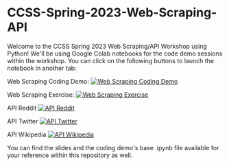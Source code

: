 # CCSS-Spring-2023-Web-Scraping-API
Welcome to the CCSS Spring 2023 Web Scraping/API Workshop using Python! We'll be using Google Colab notebooks for the code demo sessions within the workshop. You can click on the following buttons to launch the notebook in another tab:

Web Scraping Coding Demo:
[![Web Scraping Coding Demo](https://colab.research.google.com/assets/colab-badge.svg)](https://colab.research.google.com/drive/1FcY5EyDiBRowbykQUay-idMa1PUZx1SD?usp=sharing)

Web Scraping Exercise:
[![Web Scraping Exercise](https://colab.research.google.com/assets/colab-badge.svg)](https://colab.research.google.com/drive/1egYeVhzxZJ_3AGEoK5bZIaxxLbpFBSLC?usp=share_link)

API Reddit
[![API Reddit](https://colab.research.google.com/assets/colab-badge.svg)](https://colab.research.google.com/drive/1XbHHRXuWzF_rMQ6dC-FAtob6Sfeh7q2u?usp=share_link)

API Twitter
[![API Twitter](https://colab.research.google.com/assets/colab-badge.svg)](https://drive.google.com/file/d/10X6mMmwZ9uw06zLFh__2fNCskDIS8lXj/view?usp=share_link)

API Wikipedia
[![API Wikipedia](https://colab.research.google.com/assets/colab-badge.svg)](https://drive.google.com/file/d/1EQNE3zZkBXHMTXGnAD0Csp57Kg4zpqYi/view?usp=share_link)


You can find the slides and the coding demo's base .ipynb file available for your reference within this repository as well.
